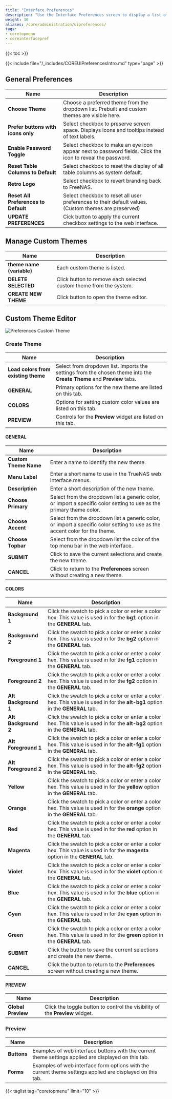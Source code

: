 ```yaml
---
title: "Interface Preferences"
description: "Use the Interface Preferences screen to display a list of general preferences for your TrueNAS."
weight: 30
aliases: /core/administration/uipreferences/
tags:
- coretopmenu
- coreinterfacepref
---
```


{{< toc >}}

{{< include file="/_includes/COREUIPreferencesIntro.md" type="page" >}}

## General Preferences

| Name | Description |
|--------|-------------|
| **Choose Theme** | Choose a preferred theme from the dropdown list. Prebuilt and custom themes are visible here. |
| **Prefer buttons with icons only** | Select checkbox to preserve screen space. Displays icons and tooltips instead of text labels. |
| **Enable Password Toggle** | Select checkbox to make an eye icon appear next to password fields. Click the icon to reveal the password. |
| **Reset Table Columns to Default** | Select checkbox to reset the display of all table columns as system default. |
| **Retro Logo** | Select checkbox to revert branding back to FreeNAS. |
| **Reset All Preferences to Default** | Select checkbox to reset all user preferences to their default values. (Custom themes are preserved) |
| **UPDATE PREFERENCES** | Cick button to apply the current checkbox settings to the web interface. |

## Manage Custom Themes

| Name | Description |
|--------|-------------|
| **theme name (variable)** | Each custom theme is listed. |
| **DELETE SELECTED** | Click button to remove each selected custom theme from the system. |
| **CREATE NEW THEME** | Click button to open the theme editor. |

## Custom Theme Editor

![Preferences Custom Theme](/images/CORE/13.0/PreferencesCustomTheme.png "Custom UI Theme")

### Create Theme

| Name | Description |
|--------|-------------|
| **Load colors from existing theme** | Select from dropdown list. Imports the settings from the chosen theme into the **Create Theme** and **Preview** tabs. |
| **GENERAL** | Primary options for the new theme are listed on this tab. |
| **COLORS** | Options for setting custom color values are listed on this tab. |
| **PREVIEW** | Controls for the **Preview** widget are listed on this tab. |

#### GENERAL

| Name | Description |
|--------|-------------|
| **Custom Theme Name** | Enter a name to identify the new theme. |
| **Menu Label** | Enter a short name to use in the TrueNAS web interface menus. |
| **Description** | Enter a short description of the new theme. |
| **Choose Primary** | Select from the dropdown list a generic color, or import a specific color setting to use as the primary theme color. |
| **Choose Accent** | Select from the dropdown list a generic color, or import a specific color setting to use as the accent color for the theme. |
| **Choose Topbar** | Select from the dropdown list the color of the top menu bar in the web interface. |
| **SUBMIT** | Click to save the current selections and create the new theme. |
| **CANCEL** | Click to return to the **Preferences** screen without creating a new theme. |

#### COLORS

| Name | Description |
|--------|-------------|
| **Background 1** | Click the swatch to pick a color or enter a color hex. This value is used in for the **bg1** option in the **GENERAL** tab. |
| **Background 2** | Click the swatch to pick a color or enter a color hex. This value is used in for the **bg2** option in the **GENERAL** tab. |
| **Foreground 1** | Click the swatch to pick a color or enter a color hex. This value is used in for the **fg1** option in the **GENERAL** tab. |
| **Foreground 2** | Click the swatch to pick a color or enter a color hex. This value is used in for the **fg2** option in the **GENERAL** tab. |
| **Alt Background 1** | Click the swatch to pick a color or enter a color hex. This value is used in for the **alt-bg1** option in the **GENERAL** tab. |
| **Alt Background 2** | Click the swatch to pick a color or enter a color hex. This value is used in for the **alt-bg2** option in the **GENERAL** tab. |
| **Alt Foreground 1** | Click the swatch to pick a color or enter a color hex. This value is used in for the **alt-fg1** option in the **GENERAL** tab. |
| **Alt Foreground 2** | Click the swatch to pick a color or enter a color hex. This value is used in for the **alt-fg2** option in the **GENERAL** tab. |
| **Yellow** | Click the swatch to pick a color or enter a color hex. This value is used in for the **yellow** option in the **GENERAL** tab. |
| **Orange** | Click the swatch to pick a color or enter a color hex. This value is used in for the **orange** option in the **GENERAL** tab. |
| **Red** | Click the swatch to pick a color or enter a color hex. This value is used in for the **red** option in the **GENERAL** tab. |
| **Magenta** | Click the swatch to pick a color or enter a color hex. This value is used in for the **magenta** option in the **GENERAL** tab. |
| **Violet** | Click the swatch to pick a color or enter a color hex. This value is used in for the **violet** option in the **GENERAL** tab. |
| **Blue** | Click the swatch to pick a color or enter a color hex. This value is used in for the **blue** option in the **GENERAL** tab. |
| **Cyan** | Click the swatch to pick a color or enter a color hex. This value is used in for the **cyan** option in the **GENERAL** tab. |
| **Green** | Click the swatch to pick a color or enter a color hex. This value is used in for the **green** option in the **GENERAL** tab. |
| **SUBMIT** | Click the button to save the current selections and create the new theme. |
| **CANCEL** | Click the button to return to the **Preferences** screen without creating a new theme. |

#### PREVIEW

| Name | Description |
|--------|-------------|
| **Global Preview** | Click the toggle button to control the visibility of the **Preview** widget. |

### Preview

| Name | Description |
|--------|-------------|
| **Buttons** | Examples of web interface buttons with the current theme settings applied are displayed on this tab. |
| **Forms** | Examples of web interface form options with the current theme settings applied are displayed on this tab. |

{{< taglist tag="coretopmenu" limit="10" >}}
